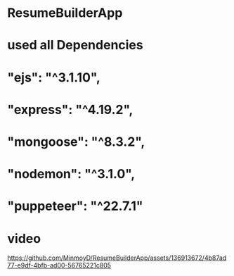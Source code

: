 # ResumeBuilderApp

# used all Dependencies 
# "ejs": "^3.1.10",
#  "express": "^4.19.2",
#  "mongoose": "^8.3.2",
 # "nodemon": "^3.1.0",
 # "puppeteer": "^22.7.1"
    
# video 
https://github.com/MinmoyD/ResumeBuilderApp/assets/136913672/4b87ad77-e9df-4bfb-ad00-56765221c805

